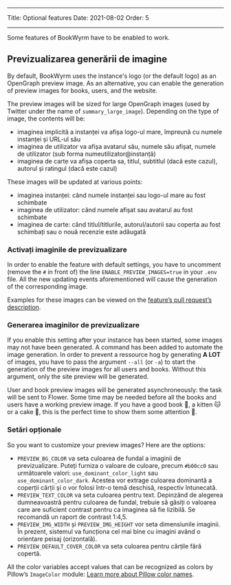 - - -
Title: Optional features Date: 2021-08-02 Order: 5
- - -

Some features of BookWyrm have to be enabled to work.

## Previzualizarea generării de imagine

By default, BookWyrm uses the instance's logo (or the default logo) as an OpenGraph preview image. As an alternative, you can enable the generation of preview images for books, users, and the website.

The preview images will be sized for large OpenGraph images (used by Twitter under the name of `summary_large_image`). Depending on the type of image, the contents will be:

- imaginea implicită a instanței va afișa logo-ul mare, împreună cu numele instanței și URL-ul său
- imaginea de utilizator va afișa avatarul său, numele său afișat, numele de utilizator (sub forma numeutilizator@instanță)
- imaginea de carte va afișa coperta sa, titlul, subtitlul (dacă este cazul), autorul și ratingul (dacă este cazul)

These images will be updated at various points:

- imaginea instanței: când numele instanței sau logo-ul mare au fost schimbate
- imaginea de utilizator: când numele afișat sau avatarul au fost schimbate
- imaginea de carte: când titlul/titlurile, autorul/autorii sau coperta au fost schimbați sau o nouă recenzie este adăugată

### Activați imaginile de previzualizare

In order to enable the feature with default settings, you have to uncomment (remove the `#` in front of) the line `ENABLE_PREVIEW_IMAGES=true` in your `.env` file. All the new updating events aforementioned will cause the generation of the corresponding image.

Examples for these images can be viewed on the [feature’s pull request’s description](https://github.com/bookwyrm-social/bookwyrm/pull/1142#pullrequest-651683886-permalink).

### Generarea imaginilor de previzualizare

If you enable this setting after your instance has been started, some images may not have been generated. A command has been added to automate the image generation. In order to prevent a ressource hog by generating **A LOT** of images, you have to pass the argument `--all` (or `-a`) to start the generation of the preview images for all users and books. Without this argument, only the site preview will be generated.

User and book preview images will be generated asynchroneously: the task will be sent to Flower. Some time may be needed before all the books and users have a working preview image. If you have a good book 📖, a kitten 🐱 or a cake 🍰, this is the perfect time to show them some attention 💖.

### Setări opționale

So you want to customize your preview images? Here are the options:

- `PREVIEW_BG_COLOR` va seta culoarea de fundal a imaginii de previzualizare. Puteți furniza o valoare de culoare, precum `#b00cc0` sau următoarele valori: `use_dominant_color_light` sau `use_dominant_color_dark`. Acestea vor extrage culoarea dominantă a coperții cărții și o vor folosi într-o temă deschisă, respectiv întunecată.
- `PREVIEW_TEXT_COLOR` va seta culoarea pentru text. Depinzând de alegerea dumneavoastră pentru culoarea de fundal, trebuie să găsiți o valoarea care are suficient contrast pentru ca imaginea să fie lizibilă. Se recomandă un raport de contrast 1:4,5.
- `PREVIEW_IMG_WIDTH` și `PREVIEW_IMG_HEIGHT` vor seta dimensiunile imaginii. În prezent, sistemul va funcționa cel mai bine cu imagini având o orientare peisaj (orizontală).
- `PREVIEW_DEFAULT_COVER_COLOR` va seta culoarea pentru cărțile fără copertă.

All the color variables accept values that can be recognized as colors by Pillow’s `ImageColor` module: [Learn more about Pillow color names](https://pillow.readthedocs.io/en/stable/reference/ImageColor.html#color-names).
